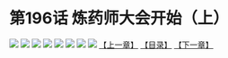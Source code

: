 # 第196话 炼药师大会开始（上）
![](https://mhpic.xiaomingtaiji.net/comic/D/斗破苍穹拆分版/196话/1.jpg-zymk.middle.webp)
![](https://mhpic.xiaomingtaiji.net/comic/D/斗破苍穹拆分版/196话/2.jpg-zymk.middle.webp)
![](https://mhpic.xiaomingtaiji.net/comic/D/斗破苍穹拆分版/196话/3.jpg-zymk.middle.webp)
![](https://mhpic.xiaomingtaiji.net/comic/D/斗破苍穹拆分版/196话/4.jpg-zymk.middle.webp)
![](https://mhpic.xiaomingtaiji.net/comic/D/斗破苍穹拆分版/196话/5.jpg-zymk.middle.webp)
![](https://mhpic.xiaomingtaiji.net/comic/D/斗破苍穹拆分版/196话/6.jpg-zymk.middle.webp)
![](https://mhpic.xiaomingtaiji.net/comic/D/斗破苍穹拆分版/196话/7.jpg-zymk.middle.webp)
![](https://mhpic.xiaomingtaiji.net/comic/D/斗破苍穹拆分版/196话/8.jpg-zymk.middle.webp)
[【上一章】](./195.md)
[【目录】](./READMD.md)
[【下一章】](./197.md)
